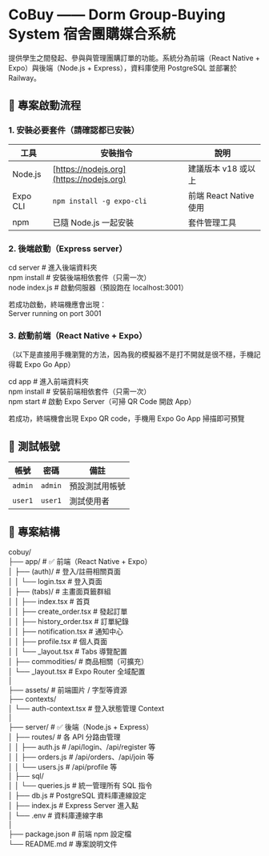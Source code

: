 # CoBuy —— Dorm Group-Buying System 宿舍團購媒合系統

提供學生之間發起、參與與管理團購訂單的功能。系統分為前端（React Native + Expo）與後端（Node.js + Express），資料庫使用 PostgreSQL 並部署於 Railway。

## 🚀 專案啟動流程

### 1. 安裝必要套件（請確認都已安裝）

| 工具                   | 安裝指令                                     | 說明                 |
| -------------------- | ---------------------------------------- | ------------------ |
| Node.js              | [https://nodejs.org](https://nodejs.org) | 建議版本 v18 或以上       |
| Expo CLI             | `npm install -g expo-cli`                | 前端 React Native 使用 |
| npm                  | 已隨 Node.js 一起安裝                          | 套件管理工具             |

### 2. 後端啟動（Express server）

cd server                    # 進入後端資料夾  
npm install                  # 安裝後端相依套件（只需一次）  
node index.js                # 啟動伺服器（預設跑在 localhost:3001）  

若成功啟動，終端機應會出現：  
Server running on port 3001

### 3. 啟動前端（React Native + Expo）

（以下是直接用手機瀏覽的方法，因為我的模擬器不是打不開就是很不穩，手機記得載 Expo Go App）  

cd app                      # 進入前端資料夾   
npm install                 # 安裝前端相依套件（只需一次）  
npm start                   # 啟動 Expo Server（可掃 QR Code 開啟 App）  

若成功，終端機會出現 Expo QR code，手機用 Expo Go App 掃描即可預覽  

## 🧪 測試帳號
| 帳號      | 密碼       | 備註      |
| ------- | -------- | ------- |
| `admin` | `admin`  | 預設測試用帳號 |
| `user1` | `user1` | 測試使用者   |

## 📁 專案結構

cobuy/  
├── app/                        # ✅ 前端（React Native + Expo）  
│   ├── (auth)/                 # 登入/註冊相關頁面  
│   │   └── login.tsx          # 登入頁面  
│   ├── (tabs)/                 # 主畫面頁籤群組  
│   │   ├── index.tsx          # 首頁  
│   │   ├── create_order.tsx   # 發起訂單  
│   │   ├── history_order.tsx  # 訂單紀錄  
│   │   ├── notification.tsx   # 通知中心  
│   │   ├── profile.tsx        # 個人頁面  
│   │   └── _layout.tsx        # Tabs 導覽配置  
│   ├── commodities/           # 商品相關（可擴充）  
│   └── _layout.tsx            # Expo Router 全域配置  
│  
├── assets/                    # 前端圖片 / 字型等資源  
├── contexts/                   
│   └── auth-context.tsx       # 登入狀態管理 Context  
│  
├── server/                    # ✅ 後端（Node.js + Express）  
│   ├── routes/                # 各 API 分路由管理    
│   │   ├── auth.js            # /api/login、/api/register 等  
│   │   ├── orders.js          # /api/orders、/api/join 等  
│   │   └── users.js           # /api/profile 等  
│   ├── sql/                    
│   │   └── queries.js         # 統一管理所有 SQL 指令  
│   ├── db.js                  # PostgreSQL 資料庫連線設定  
│   ├── index.js               # Express Server 進入點  
│   └── .env                   # 資料庫連線字串  
│  
├── package.json               # 前端 npm 設定檔  
└── README.md                  # 專案說明文件  
